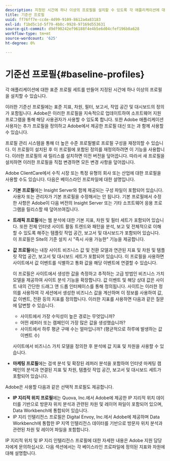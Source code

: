 ```yaml
---
description: 지정된 시간에 하나 이상의 프로필을 설치할 수 있도록 각 애플리케이션에 대한 표준 프로필 세트가 생성되었습니다.
title: 기준선 프로필
uuid: ff76ff7e-ccde-4d99-9109-8612a4a83183
exl-id: f1bd5c1d-5f79-4b8c-9928-97169d553631
source-git-commit: d9df90242ef96188f4e4b5e6d04cfef196b0a628
workflow-type: tm+mt
source-wordcount: '625'
ht-degree: 0%

---
```


# 기준선 프로필{#baseline-profiles}

각 애플리케이션에 대한 표준 프로필 세트를 만들어 지정된 시간에 하나 이상의 프로필을 설치할 수 있습니다.

이러한 기준선 프로필에는 표준 지표, 차원, 필터, 보고서, 작업 공간 및 대시보드의 정의가 포함됩니다. Adobe은 이러한 프로필을 지속적으로 업데이트하여 소프트웨어 지원 프로그램을 통해 해당 사용권자가 사용할 수 있도록 합니다. 또한 Adobe 애플리케이션 사용자는 추가 프로필을 정의하고 Adobe에서 제공한 프로필 대신 또는 과 함께 사용할 수 있습니다.

프로필 관리 시스템을 통해 더 높은 수준 프로필별로 프로필 구성을 재정의할 수 있습니다. 이 프로필이 설치된 후 이 프로필에 포함된 정의를 재정의하려면 이 기능을 사용합니다. 이러한 프로필의 새 릴리스를 설치하면 이전 버전을 덮어씁니다. 따라서 새 프로필을 설치하면 이러한 프로필을 직접 변경하면 모든 변경 사항을 덮어씁니다.

Adobe ClientCare에서 수직 시장 또는 특정 유형의 회사 또는 산업에 대한 프로필을 사용할 수도 있습니다. 다음은 베이스라인 프로파일에 대한 설명입니다.

* **기본 프로필**&#x200B;에는 Insight Server와 함께 제공되는 구성 파일이 포함되어 있습니다. 사용자 또는 관리자가 기본 프로필을 수정해서는 안 됩니다. 기본 프로필에서 수정한 사항은 Adobe이 다음 버전의 Insight Server 또는 기타 소프트웨어 응용 프로그램을 릴리스할 때 덮어쓰여집니다.
* **트래픽 프로필**&#x200B;에는 웹 분석에 대한 기본 지표, 차원 및 필터 세트가 포함되어 있습니다. 또한 전체 인터넷 사이트 활동 트렌드와 패턴을 분석, 보고 및 전체적으로 이해할 수 있도록 해주는 템플릿 작업 공간, 보고서 및 대시보드가 포함되어 있습니다. 이 프로필은 Site의 기준 설치 시 &quot;즉시 사용 가능한&quot; 기능을 제공합니다.
* **값 프로필**&#x200B;에는 내장 사이트 비즈니스 값 및 전환 모델과 연관된 지표 및 차원 및 템플릿 작업 공간, 보고서 및 대시보드 세트가 포함되어 있습니다. 이 프로필을 사용하면 사이트에서 값 이벤트를 식별하고 통화 값을 해당 이벤트에 연결할 수 있습니다.

   이 프로필은 사이트에서 생성한 값을 측정하고 추적하는 고급 방법인 비즈니스 가치 모델을 제공하여 사이트 분석 기능을 확장합니다. 값 이벤트 및 해당 상대 값은 사이트 내의 간단한 드래그 앤 드롭 인터페이스를 통해 정의됩니다. 사이트는 이러한 정의를 사용하여 각 세션에서 생성한 비즈니스 값을 계산하며 이 정보를 사용하여 값, 값 이벤트, 전환 등의 지표를 정의합니다. 이러한 지표를 사용하면 다음과 같은 질문에 답변할 수 있습니다.

   * 사이트에서 가장 수익성이 높은 경로는 무엇입니까?
   * 어떤 레퍼러 또는 캠페인이 가장 많은 값을 생성했습니까?
   * 사이트에서 하루 평균 구매 수는 얼마입니까? (평균적으로 하루에 발생하는 값 이벤트 수)

   사이트에서 비즈니스 가치 모델을 정의한 후 분석에 값 지표 및 차원을 사용할 수 있습니다.

* **마케팅 프로필**&#x200B;에는 검색 분석 및 확장된 레퍼러 분석을 포함하여 인터넷 마케팅 캠페인의 분석과 연결된 지표 및 차원, 템플릿 작업 공간, 보고서 및 대시보드 세트가 포함되어 있습니다.

Adobe은 사용할 다음과 같은 선택적 프로필도 제공합니다.

* **IP 지리적 위치 프로필**&#x200B;에는 Quova, Inc.에서 Adobe에 제공한 IP 지리적 위치 데이터를 기반으로 방문자 위치 분석과 관련된 차원 및 레이어 파일이 포함되어 있으며, Data Workbench에 통합되어 있습니다.
* IP 지리 인텔리전스 프로필은 Digital Envoy, Inc.에서 Adobe에 제공하며 Data Workbench에 통합한 IP 지역 인텔리전스 데이터를 기반으로 방문자 위치 분석과 관련된 차원 및 레이어 파일을 포함합니다.

IP 지리적 위치 및 IP 지리 인텔리전스 프로필에 대한 자세한 내용은 Adobe 지원 담당자에게 문의하십시오. 다음 섹션에서는 각 베이스라인 프로파일에 정의된 지표와 차원에 대해 설명합니다.
